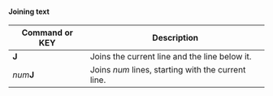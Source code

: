 #### Joining text

| Command or KEY | Description |
| - | - |
| **J** | Joins the current line and the line below it. |
| _num_**J** | Joins _num_ lines, starting with the current line. |

